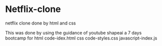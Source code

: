 # Netflix-clone
netflix clone done by html and css 


This was done by using the guidance of youtube shapeai a 7 days bootcamp
for
 html code-idex.html
css code-styles.css
javascript-index.js
